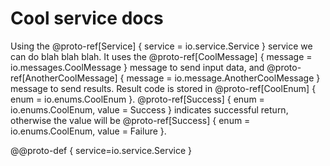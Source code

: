 # Cool service docs

Using the @proto-ref[Service] { service = io.service.Service } service we can do blah blah blah.
It uses the @proto-ref[CoolMessage] { message = io.messages.CoolMessage } message to send input data, 
and @proto-ref[AnotherCoolMessage] { message = io.message.AnotherCoolMessage } message to send results.
Result code is stored in @proto-ref[CoolEnum] { enum = io.enums.CoolEnum }. 
@proto-ref[Success] { enum = io.enums.CoolEnum, value = Success } indicates successful return,
otherwise the value will be @proto-ref[Success] { enum = io.enums.CoolEnum, value = Failure }.


@@proto-def { service=io.service.Service } 
